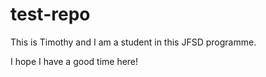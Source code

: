 # test-repo

This is Timothy and I am a student in this JFSD programme.

I hope I have a good time here!